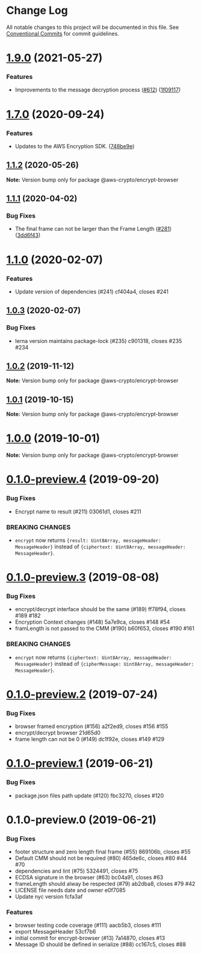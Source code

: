 # Change Log

All notable changes to this project will be documented in this file.
See [Conventional Commits](https://conventionalcommits.org) for commit guidelines.

# [1.9.0](https://github.com/aws/private-aws-encryption-sdk-javascript-staging/compare/@aws-crypto/encrypt-browser@1.7.0...@aws-crypto/encrypt-browser@1.9.0) (2021-05-27)


### Features

* Improvements to the message decryption process ([#612](https://github.com/aws/private-aws-encryption-sdk-javascript-staging/issues/612)) ([1f09117](https://github.com/aws/private-aws-encryption-sdk-javascript-staging/commit/1f09117a0c08bd42cd1260e1b010d313ee6f5371))





# [1.7.0](https://github.com/aws/private-aws-encryption-sdk-javascript-staging/compare/@aws-crypto/encrypt-browser@1.1.2...@aws-crypto/encrypt-browser@1.7.0) (2020-09-24)


### Features

* Updates to the AWS Encryption SDK. ([748be9e](https://github.com/aws/private-aws-encryption-sdk-javascript-staging/commit/748be9e1799d999a350e9cafbf902d43aeab0aa5))





## [1.1.2](https://github.com/aws/aws-encryption-sdk-javascript/compare/@aws-crypto/encrypt-browser@1.1.1...@aws-crypto/encrypt-browser@1.1.2) (2020-05-26)

**Note:** Version bump only for package @aws-crypto/encrypt-browser





## [1.1.1](https://github.com/aws/aws-encryption-sdk-javascript/compare/@aws-crypto/encrypt-browser@1.1.0...@aws-crypto/encrypt-browser@1.1.1) (2020-04-02)


### Bug Fixes

* The final frame can not be larger than the Frame Length ([#281](https://github.com/aws/aws-encryption-sdk-javascript/issues/281)) ([3dd6f43](https://github.com/aws/aws-encryption-sdk-javascript/commit/3dd6f438c6cf2b456a8a92d5d9821503d016bc90))





# [1.1.0](/compare/@aws-crypto/encrypt-browser@1.0.3...@aws-crypto/encrypt-browser@1.1.0) (2020-02-07)


### Features

* Update version of dependencies (#241) cf404a4, closes #241





## [1.0.3](/compare/@aws-crypto/encrypt-browser@1.0.2...@aws-crypto/encrypt-browser@1.0.3) (2020-02-07)


### Bug Fixes

* lerna version maintains package-lock (#235) c901318, closes #235 #234





## [1.0.2](/compare/@aws-crypto/encrypt-browser@1.0.1...@aws-crypto/encrypt-browser@1.0.2) (2019-11-12)

**Note:** Version bump only for package @aws-crypto/encrypt-browser





## [1.0.1](/compare/@aws-crypto/encrypt-browser@1.0.0...@aws-crypto/encrypt-browser@1.0.1) (2019-10-15)

**Note:** Version bump only for package @aws-crypto/encrypt-browser





# [1.0.0](/compare/@aws-crypto/encrypt-browser@0.1.0-preview.4...@aws-crypto/encrypt-browser@1.0.0) (2019-10-01)

**Note:** Version bump only for package @aws-crypto/encrypt-browser





# [0.1.0-preview.4](/compare/@aws-crypto/encrypt-browser@0.1.0-preview.3...@aws-crypto/encrypt-browser@0.1.0-preview.4) (2019-09-20)


### Bug Fixes

* Encrypt name to result (#211) 03061d1, closes #211

### BREAKING CHANGES

* `encrypt` now returns `{result: Uint8Array, messageHeader: MessageHeader}`
instead of `{ciphertext: Uint8Array, messageHeader: MessageHeader}`.



# [0.1.0-preview.3](/compare/@aws-crypto/encrypt-browser@0.1.0-preview.2...@aws-crypto/encrypt-browser@0.1.0-preview.3) (2019-08-08)


### Bug Fixes

* encrypt/decrypt interface should be the same (#189) ff78f94, closes #189 #182
* Encryption Context changes (#148) 5a7e9ca, closes #148 #54
* framLength is not passed to the CMM (#190) b60f653, closes #190 #161


### BREAKING CHANGES

* `encrypt` now returns `{ciphertext: Uint8Array, messageHeader: MessageHeader}`
instead of `{cipherMessage: Uint8Array, messageHeader: MessageHeader}`.



# [0.1.0-preview.2](/compare/@aws-crypto/encrypt-browser@0.1.0-preview.1...@aws-crypto/encrypt-browser@0.1.0-preview.2) (2019-07-24)


### Bug Fixes

* browser framed encryption (#156) a2f2ed9, closes #156 #155
* encrypt/decrypt browser 21d65d0
* frame length can not be 0 (#149) dc1f92e, closes #149 #129





# [0.1.0-preview.1](/compare/@aws-crypto/encrypt-browser@0.1.0-preview.0...@aws-crypto/encrypt-browser@0.1.0-preview.1) (2019-06-21)


### Bug Fixes

* package.json files path update (#120) fbc3270, closes #120





# 0.1.0-preview.0 (2019-06-21)


### Bug Fixes

*  footer structure and zero length final frame (#55) 869106b, closes #55
* Default CMM should not be required (#80) 465de6c, closes #80 #44 #70
* dependencies and lint (#75) 5324491, closes #75
* ECDSA signature in the browser (#63) bc04a91, closes #63
* frameLength should alway be respected (#79) ab2dba8, closes #79 #42
* LICENSE file needs date and owner e0f7085
* Update nyc version fcfa3af


### Features

* browser testing code coverage (#111) aacb5b3, closes #111
* export MessageHeader 53cf7b6
* initial commit for encrypt-browser (#13) 7a14870, closes #13
* Message ID should be defined in serialize (#88) cc167c5, closes #88
